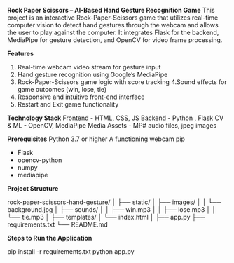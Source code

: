 **Rock Paper Scissors – AI-Based Hand Gesture Recognition Game**
This project is an interactive Rock-Paper-Scissors game that utilizes real-time computer vision to detect hand gestures through the webcam and allows the user to play against the computer. It integrates Flask for the backend, MediaPipe for gesture detection, and OpenCV for video frame processing.

**Features**
1. Real-time webcam video stream for gesture input
2. Hand gesture recognition using Google’s MediaPipe
3. Rock-Paper-Scissors game logic with score tracking
4.Sound effects for game outcomes (win, lose, tie)
5. Responsive and intuitive front-end interface
6. Restart and Exit game functionality

**Technology Stack**
Frontend - HTML, CSS, JS
Backend - Python , Flask
CV & ML - OpenCV, MediaPipe
Media Assets - MP# audio files, jpeg images

**Prerequisites**
Python 3.7 or higher
A functioning webcam
pip 
  - Flask
  - opencv-python
  - numpy
  - mediapipe

**Project Structure**

rock-paper-scissors-hand-gesture/
│
├── static/
│   ├── images/
│   │   └── background.jpg
│   ├── sounds/
│   │   ├── win.mp3
│   │   ├── lose.mp3
│   │   └── tie.mp3
│
├── templates/
│   └── index.html
│
├── app.py
├── requirements.txt
└── README.md

**Steps to Run the Application**

pip install -r requirements.txt
python app.py

